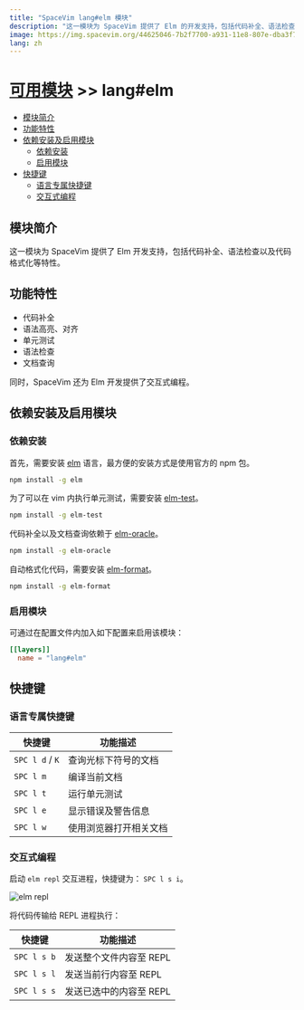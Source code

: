 ```yaml
---
title: "SpaceVim lang#elm 模块"
description: "这一模块为 SpaceVim 提供了 Elm 的开发支持，包括代码补全、语法检查、代码格式化等特性。"
image: https://img.spacevim.org/44625046-7b2f7700-a931-11e8-807e-dba3f73c9e90.png
lang: zh
---
```


# [可用模块](../../) >> lang#elm

<!-- vim-markdown-toc GFM -->

- [模块简介](#模块简介)
- [功能特性](#功能特性)
- [依赖安装及启用模块](#依赖安装及启用模块)
  - [依赖安装](#依赖安装)
  - [启用模块](#启用模块)
- [快捷键](#快捷键)
  - [语言专属快捷键](#语言专属快捷键)
  - [交互式编程](#交互式编程)

<!-- vim-markdown-toc -->

## 模块简介

这一模块为 SpaceVim 提供了 Elm 开发支持，包括代码补全、语法检查以及代码格式化等特性。

## 功能特性

- 代码补全
- 语法高亮、对齐
- 单元测试
- 语法检查
- 文档查询

同时，SpaceVim 还为 Elm 开发提供了交互式编程。

## 依赖安装及启用模块

### 依赖安装

首先，需要安装 [elm](https://elm-lang.org/) 语言，最方便的安装方式是使用官方的 npm 包。

```sh
npm install -g elm
```

为了可以在 vim 内执行单元测试，需要安装 [elm-test](https://github.com/rtfeldman/node-elm-test)。

```sh
npm install -g elm-test
```

代码补全以及文档查询依赖于 [elm-oracle](https://github.com/elmcast/elm-oracle)。

```sh
npm install -g elm-oracle
```

自动格式化代码，需要安装 [elm-format](https://github.com/avh4/elm-format)。

```sh
npm install -g elm-format
```

### 启用模块

可通过在配置文件内加入如下配置来启用该模块：

```toml
[[layers]]
  name = "lang#elm"
```

## 快捷键

### 语言专属快捷键

| 快捷键          | 功能描述               |
| --------------- | ---------------------- |
| `SPC l d` / `K` | 查询光标下符号的文档   |
| `SPC l m`       | 编译当前文档           |
| `SPC l t`       | 运行单元测试           |
| `SPC l e`       | 显示错误及警告信息     |
| `SPC l w`       | 使用浏览器打开相关文档 |

### 交互式编程

启动 `elm repl` 交互进程，快捷键为： `SPC l s i`。

![elm repl](https://img.spacevim.org/44625046-7b2f7700-a931-11e8-807e-dba3f73c9e90.png)

将代码传输给 REPL 进程执行：

| 快捷键      | 功能描述                |
| ----------- | ----------------------- |
| `SPC l s b` | 发送整个文件内容至 REPL |
| `SPC l s l` | 发送当前行内容至 REPL   |
| `SPC l s s` | 发送已选中的内容至 REPL |
